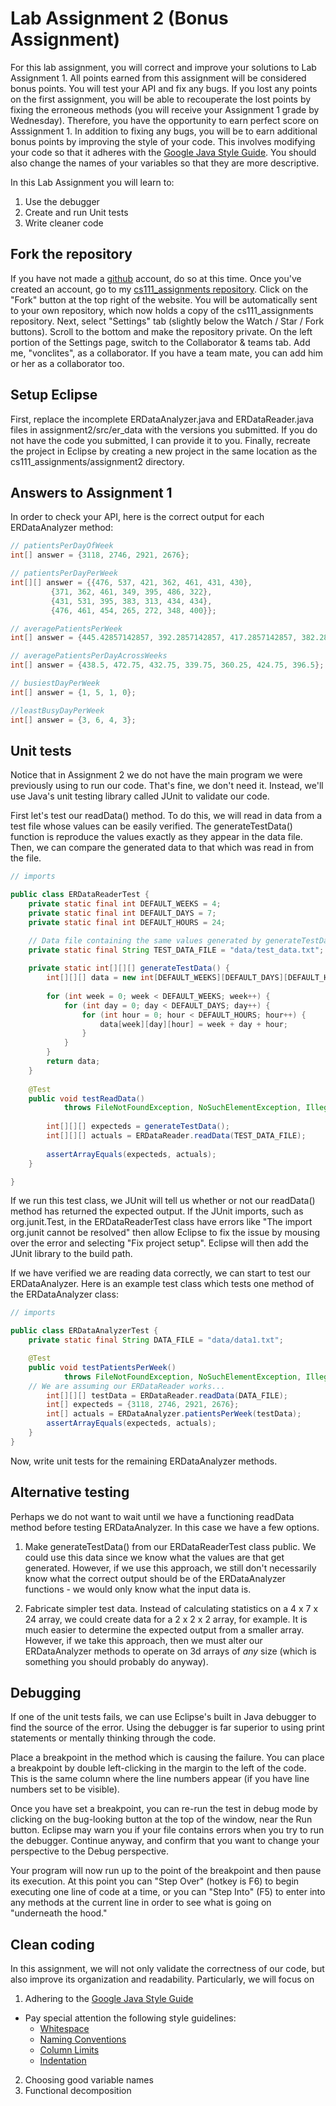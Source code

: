 # Lab Assignment 2 (Bonus Assignment)

For this lab assignment, you will correct and improve your solutions to Lab Assignment 1.  All points earned from this assignment will be considered bonus points.  You will test your API and fix any bugs.  If you lost any points on the first assignment, you will be able to recouperate the lost points by fixing the erroneous methods (you will receive your Assignment 1 grade by Wednesday).  Therefore, you have the opportunity to earn perfect score on Asssignment 1.  In addition to fixing any bugs, you will be to earn additional bonus points by improving the style of your code.  This involves modifying your code so that it adheres with the [Google Java Style Guide](https://google.github.io/styleguide/javaguide.html). You should also change the names of your variables so that they are more descriptive.

In this Lab Assignment you will learn to:
1. Use the debugger
2. Create and run Unit tests
3. Write cleaner code

## Fork the repository
If you have not made a [github](www.github.com) account, do so at this time. Once you've created an account, go to my  [cs111_assignments repository](https://github.com/vonclites/cs111_assignments). Click on the "Fork" button at the top right of the website. You will be automatically sent to your own repository, which now holds a copy of the cs111_assignments repository. Next, select "Settings" tab (slightly below the Watch / Star / Fork buttons). Scroll to the bottom and make the repository private.  On the left portion of the Settings page, switch to the Collaborator & teams tab. Add me, "vonclites", as a collaborator. If you have a team mate, you can add him or her as a collaborator too.

## Setup Eclipse
First, replace the incomplete ERDataAnalyzer.java and ERDataReader.java files in assignment2/src/er\_data with the versions you submitted.  If you do not have the code you submitted, I can provide it to you. Finally, recreate the project in Eclipse by creating a new project in the same location as the cs111_assignments/assignment2 directory.

## Answers to Assignment 1

In order to check your API, here is the correct output for each ERDataAnalyzer method:

```java
// patientsPerDayOfWeek
int[] answer = {3118, 2746, 2921, 2676};

// patientsPerDayPerWeek
int[][] answer = {{476, 537, 421, 362, 461, 431, 430},
		 {371, 362, 461, 349, 395, 486, 322},
		 {431, 531, 395, 383, 313, 434, 434},
		 {476, 461, 454, 265, 272, 348, 400}};

// averagePatientsPerWeek
int[] answer = {445.42857142857, 392.2857142857, 417.2857142857, 382.2857142857};

// averagePatientsPerDayAcrossWeeks
int[] answer = {438.5, 472.75, 432.75, 339.75, 360.25, 424.75, 396.5};

// busiestDayPerWeek
int[] answer = {1, 5, 1, 0};

//leastBusyDayPerWeek
int[] answer = {3, 6, 4, 3};
```

## Unit tests
Notice that in Assignment 2 we do not have the main program we were previously using to run our code. That's fine, we don't need it.  Instead, we'll use Java's unit testing library called JUnit to validate our code.

First let's test our readData() method. To do this, we will read in data from a test file whose values can be easily verified. The generateTestData() function is reproduce the values exactly as they appear in the data file. Then, we can compare the generated data to that which was read in from the file.

```java
// imports

public class ERDataReaderTest {
	private static final int DEFAULT_WEEKS = 4;
	private static final int DEFAULT_DAYS = 7;
	private static final int DEFAULT_HOURS = 24;

	// Data file containing the same values generated by generateTestData()
	private static final String TEST_DATA_FILE = "data/test_data.txt"; 
	
	private static int[][][] generateTestData() {
		int[][][] data = new int[DEFAULT_WEEKS][DEFAULT_DAYS][DEFAULT_HOURS];
		
		for (int week = 0; week < DEFAULT_WEEKS; week++) {
			for (int day = 0; day < DEFAULT_DAYS; day++) {
				for (int hour = 0; hour < DEFAULT_HOURS; hour++) {
					data[week][day][hour] = week + day + hour;
				}
			}
		}
		return data;
	}
	
	@Test
	public void testReadData() 
			throws FileNotFoundException, NoSuchElementException, IllegalStateException, IOException, Exception {
		
		int[][][] expecteds = generateTestData();
		int[][][] actuals = ERDataReader.readData(TEST_DATA_FILE);
		
		assertArrayEquals(expecteds, actuals);
	}

}
```
If we run this test class, we JUnit will tell us whether or not our readData() method has returned the expected output. If the JUnit imports, such as org.junit.Test, in the ERDataReaderTest class have errors like "The import org.junit cannot be resolved" then allow Eclipse to fix the issue by mousing over the error and selecting "Fix project setup". Eclipse will then add the JUnit library to the build path. 

If we have verified we are reading data correctly, we can start to test our ERDataAnalyzer. Here is an example test class which tests one method of the ERDataAnalyzer class:

```java
// imports

public class ERDataAnalyzerTest {
	private static final String DATA_FILE = "data/data1.txt";

	@Test
	public void testPatientsPerWeek()
			throws FileNotFoundException, NoSuchElementException, IllegalStateException {
	// We are assuming our ERDataReader works...
		int[][][] testData = ERDataReader.readData(DATA_FILE);
		int[] expecteds = {3118, 2746, 2921, 2676};
		int[] actuals = ERDataAnalyzer.patientsPerWeek(testData);
		assertArrayEquals(expecteds, actuals);
	}
}
```

Now, write unit tests for the remaining ERDataAnalyzer methods.

## Alternative testing
Perhaps we do not want to wait until we have a functioning readData method before testing ERDataAnalyzer. In this case we have a few options.
1. Make generateTestData() from our ERDataReaderTest class public. We could use this data since we know what the values are that get generated. However, if we use this approach, we still don't necessarily know what the correct output should be of the ERDataAnalyzer functions - we would only know what the input data is.

2. Fabricate simpler test data.  Instead of calculating statistics on a 4 x 7 x 24 array, we could create data for a 2 x 2 x 2 array, for example.  It is much easier to determine the expected output from a smaller array.  However, if we take this approach, then we must alter our ERDataAnalyzer methods to operate on 3d arrays of _any_ size (which is something you should probably do anyway).

## Debugging
If one of the unit tests fails, we can use Eclipse's built in Java debugger to find the source of the error.  Using the debugger is far superior to using print statements or mentally thinking through the code.

Place a breakpoint in the method which is causing the failure. You can place a breakpoint by double left-clicking in the margin to the left of the code. This is the same column where the line numbers appear (if you have line numbers set to be visible).

Once you have set a breakpoint, you can re-run the test in debug mode by clicking on the bug-looking button at the top of the window, near the Run button. Eclipse may warn you if your file contains errors when you try to run the debugger.  Continue anyway, and confirm that you want to change your perspective to the Debug perspective.

Your program will now run up to the point of the breakpoint and then pause its execution. At this point you can "Step Over" (hotkey is F6) to begin executing one line of code at a time, or you can "Step Into" (F5) to enter into any methods at the current line in order to see what is going on "underneath the hood."

## Clean coding
In this assignment, we will not only validate the correctness of our code, but also improve its organization and readability. Particularly, we will focus on

1. Adhering to the [Google Java Style Guide](https://google.github.io/styleguide/javaguide.html)
  * Pay special attention the following style guidelines:
    * [Whitespace](https://google.github.io/styleguide/javaguide.html#s4.6-whitespace)
    * [Naming Conventions](https://google.github.io/styleguide/javaguide.html#s5.2-specific-identifier-names)
    * [Column Limits](https://google.github.io/styleguide/javaguide.html#s4.4-column-limit)
    * [Indentation](https://google.github.io/styleguide/javaguide.html#s4.2-block-indentation) 
2. Choosing good variable names
3. Functional decomposition

